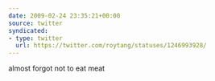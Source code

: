 ```yaml
---
date: 2009-02-24 23:35:21+00:00
source: twitter
syndicated:
- type: twitter
  url: https://twitter.com/roytang/statuses/1246993928/
---
```


almost forgot not to eat meat